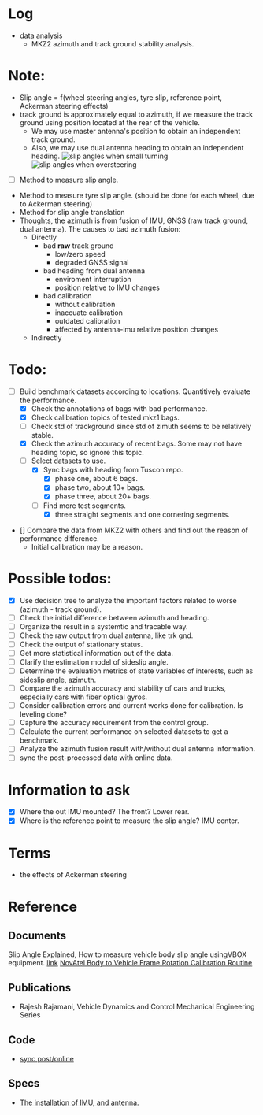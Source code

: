 # Log
- data analysis
	- MKZ2 azimuth and track ground stability analysis.

# Note:
- Slip angle = f(wheel steering angles, tyre slip, reference point, Ackerman steering effects)
- track ground is approximately equal to azimuth, if we measure the track ground using position located at the rear of the vehicle.
	- We may use master antenna's position to obtain an independent track ground.
	- Also, we may use dual antenna heading to obtain an independent heading.
	![slip angles when small turning](images/normal_turning_manoeuvre.png)
	![slip angles when oversteering](images/oversteering.png)
- [ ] Method to measure slip angle.
- Method to measure tyre slip angle. (should be done for each wheel, due to Ackerman steering)
- Method for slip angle translation
- Thoughts, the azimuth is from fusion of IMU, GNSS (raw track ground, dual antenna). The causes to bad azimuth fusion:
	- Directly
		- bad **raw** track ground 
			- low/zero speed
			- degraded GNSS signal
		- bad heading from dual antenna
			- enviroment interruption
			- position relative to IMU changes
		- bad calibration
			- without calibration
			- inaccuate calibration
			- outdated calibration
			- affected by antenna-imu relative position changes 
	- Indirectly

# Todo:
- [ ] Build benchmark datasets according to locations. Quantitively evaluate the performance.
	- [x] Check the annotations of bags with bad performance.
	- [x] Check calibration topics of tested mkz1 bags.
	- [ ] Check std of trackground since std of zimuth seems to be relatively stable.
	- [x] Check the azimuth accuracy of recent bags. Some may not have heading topic, so ignore this topic.
	- [ ] Select datasets to use.
		- [x] Sync bags with heading from Tuscon repo.
			- [x] phase one, about 6 bags.
			- [x] phase two, about 10+ bags.
			- [x] phase three, about 20+ bags.
		- [ ] Find more test segments.
			- [x] three straight segments and one cornering segments.
- [] Compare the data from MKZ2 with others and find out the reason of performance difference.
	- Initial calibration may be a reason.

# Possible todos:
- [x] Use decision tree to analyze the important factors related to worse (azimuth - track ground).
- [ ] Check the initial difference between azimuth and heading.
- [ ] Organize the result in a systemtic and tracable way.
- [ ] Check the raw output from dual antenna, like trk gnd.
- [ ] Check the output of stationary status.
- [ ] Get more statistical information out of the data.
- [ ] Clarify the estimation model of sideslip angle.
- [ ] Determine the evaluation metrics of state variables of interests, such as sideslip angle, azimuth.
- [ ] Compare the azimuth accuracy and stability of cars and trucks, especially cars with fiber optical gyros.
- [ ] Consider calibration errors and current works done for calibration. Is leveling done?
- [ ] Capture the accuracy requirement from the control group.
- [ ] Calculate the current performance on selected datasets to get a benchmark.
- [ ] Analyze the azimuth fusion result with/without dual antenna information.
- [ ] sync the post-processed data with online data.

# Information to ask
- [x] Where the out IMU mounted? The front? Lower rear.
- [x] Where is the reference point to measure the slip angle? IMU center.

# Terms
- the effects of Ackerman steering

# Reference
## Documents
Slip Angle Explained, How to measure vehicle body slip angle usingVBOX equipment. [link](http://www.racelogic.co.uk/_downloads/vbox/Application_Notes/Slip%20Angle%20Explained.pdf)
[NovAtel Body to Vehicle Frame Rotation Calibration Routine](https://docs.novatel.com/OEM7/Content/SPAN_Operation/Vehicle_SPAN_Frame_Angular_Offsets.htm) 

## Publications
- Rajesh Rajamani, Vehicle Dynamics and Control Mechanical Engineering Series
## Code
- [sync post/online](https://github.com/TuSimple/LPS/blob/gt_tester/src/lps_test/gt_location_tester.py)
## Specs
- [The installation of IMU, and antenna.](https://docs.google.com/document/d/13KUritaB8zh45BmRR9_RFGHbJ8yspQYtlBqInEth6e0/edit#heading=h.wpujf9av13p3)
